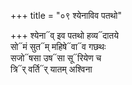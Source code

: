 +++
title = "०९ श्येनाविव पतथो"

+++
श्येना᳓व् इव पतथो हव्य᳓दातये  
सो᳓मं सुत᳓म् महिषे᳓वा᳓व गछथः  
सजो᳓षसा उष᳓सा सू᳓रियेण च  
त्रि᳓र् वर्ति᳓र् यातम् अश्विना